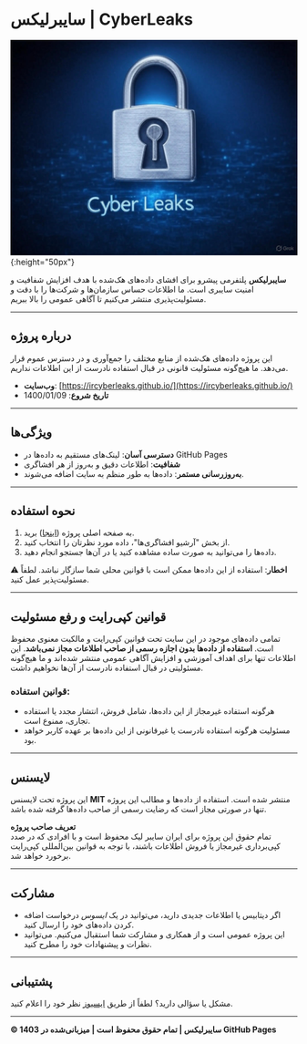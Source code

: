 # سایبرلیکس | CyberLeaks

![CyberLeaks Banner](https://github.com/ircyberleaks/ircyberleaks.github.io/blob/main/images/cyber.jpg?raw=true){:height="50px"}

**سایبرلیکس** پلتفرمی پیشرو برای افشای داده‌های هک‌شده با هدف افزایش شفافیت و امنیت سایبری است. ما اطلاعات حساس سازمان‌ها و شرکت‌ها را با دقت و مسئولیت‌پذیری منتشر می‌کنیم تا آگاهی عمومی را بالا ببریم.

---

## درباره پروژه

این پروژه داده‌های هک‌شده از منابع مختلف را جمع‌آوری و در دسترس عموم قرار می‌دهد. ما هیچ‌گونه مسئولیت قانونی در قبال استفاده نادرست از این اطلاعات نداریم.

- **وب‌سایت**: [https://ircyberleaks.github.io/](https://ircyberleaks.github.io/)
- **تاریخ شروع**: 1400/01/09

---

## ویژگی‌ها

- **دسترسی آسان**: لینک‌های مستقیم به داده‌ها در GitHub Pages
- **شفافیت**: اطلاعات دقیق و به‌روز از هر افشاگری
- **به‌روزرسانی مستمر**: داده‌ها به طور منظم به سایت اضافه می‌شوند.

---

## نحوه استفاده

1. به صفحه اصلی پروژه ([اینجا](https://ircyberleaks.github.io)) برید.
2. از بخش "آرشیو افشاگری‌ها"، داده مورد نظرتان را انتخاب کنید.
3. داده‌ها را می‌توانید به صورت ساده مشاهده کنید یا در آن‌ها جستجو انجام دهید.

⚠️ **اخطار**: استفاده از این داده‌ها ممکن است با قوانین محلی شما سازگار نباشد. لطفاً مسئولیت‌پذیر عمل کنید.

---

## قوانین کپی‌رایت و رفع مسئولیت

تمامی داده‌های موجود در این سایت تحت قوانین کپی‌رایت و مالکیت معنوی محفوظ است. **استفاده از داده‌ها بدون اجازه رسمی از صاحب اطلاعات مجاز نمی‌باشد**. این اطلاعات تنها برای اهداف آموزشی و افزایش آگاهی عمومی منتشر شده‌اند و ما هیچ‌گونه مسئولیتی در قبال استفاده نادرست از آن‌ها نخواهیم داشت.

### قوانین استفاده:
- هرگونه استفاده غیرمجاز از این داده‌ها، شامل فروش، انتشار مجدد یا استفاده تجاری، ممنوع است.
- مسئولیت هرگونه استفاده نادرست یا غیرقانونی از این داده‌ها بر عهده کاربر خواهد بود.

---

## لایسنس

این پروژه تحت لایسنس **MIT** منتشر شده است. استفاده از داده‌ها و مطالب این پروژه تنها در صورتی مجاز است که رضایت رسمی از صاحب داده‌ها گرفته شده باشد.

**تعریف صاحب پروژه**  
تمام حقوق این پروژه برای ایران سایبر لیک محفوظ است و با افرادی که در صدد کپی‌برداری غیرمجاز یا فروش اطلاعات باشند، با توجه به قوانین بین‌المللی کپی‌رایت برخورد خواهد شد.

---

## مشارکت

- اگر دیتابیس یا اطلاعات جدیدی دارید، می‌توانید در یک *ایسوس* درخواست اضافه کردن داده‌های خود را ارسال کنید.
- این پروژه عمومی است و از همکاری و مشارکت شما استقبال می‌کنیم. می‌توانید نظرات و پیشنهادات خود را مطرح کنید.

---

## پشتیبانی

مشکل یا سؤالی دارید؟ لطفاً از طریق [ایسیوز](https://github.com/ircyberleaks/ircyberleaks.github.io/issues) نظر خود را اعلام کنید.

---

**© 1403 سایبرلیکس | تمام حقوق محفوظ است | میزبانی‌شده در GitHub Pages**
